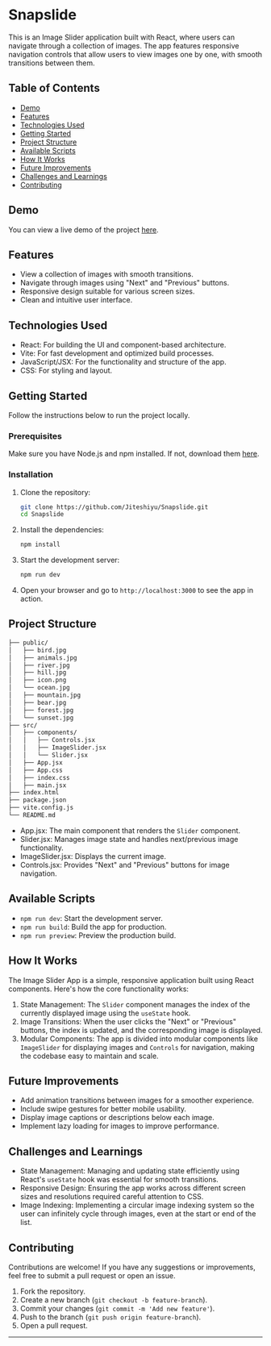 # Snapslide

This is an Image Slider application built with React, where users can navigate through a collection of images. The app features responsive navigation controls that allow users to view images one by one, with smooth transitions between them.

## Table of Contents

- [Demo](#demo)
- [Features](#features)
- [Technologies Used](#technologies-used)
- [Getting Started](#getting-started)
- [Project Structure](#project-structure)
- [Available Scripts](#available-scripts)
- [How It Works](#how-it-works)
- [Future Improvements](#future-improvements)
- [Challenges and Learnings](#challenges-and-learnings)
- [Contributing](#contributing)

## Demo

You can view a live demo of the project [here](#).

## Features

- View a collection of images with smooth transitions.
- Navigate through images using "Next" and "Previous" buttons.
- Responsive design suitable for various screen sizes.
- Clean and intuitive user interface.

## Technologies Used

- React: For building the UI and component-based architecture.
- Vite: For fast development and optimized build processes.
- JavaScript/JSX: For the functionality and structure of the app.
- CSS: For styling and layout.

## Getting Started

Follow the instructions below to run the project locally.

### Prerequisites

Make sure you have Node.js and npm installed. If not, download them [here](https://nodejs.org/).

### Installation

1. Clone the repository:

   ```bash
   git clone https://github.com/Jiteshiyu/Snapslide.git
   cd Snapslide
   ```

2. Install the dependencies:

   ```bash
   npm install
   ```

3. Start the development server:

   ```bash
   npm run dev
   ```

4. Open your browser and go to `http://localhost:3000` to see the app in action.

## Project Structure

```bash
├── public/
│   ├── bird.jpg
│   ├── animals.jpg
│   ├── river.jpg
│   ├── hill.jpg
│   ├── icon.png
│   └── ocean.jpg
│   ├── mountain.jpg
│   ├── bear.jpg
│   ├── forest.jpg
│   └── sunset.jpg
├── src/
│   ├── components/
│   │   ├── Controls.jsx
│   │   ├── ImageSlider.jsx
│   │   └── Slider.jsx
│   ├── App.jsx
│   ├── App.css
│   ├── index.css
│   ├── main.jsx
├── index.html
├── package.json
├── vite.config.js
└── README.md
```

- App.jsx: The main component that renders the `Slider` component.
- Slider.jsx: Manages image state and handles next/previous image functionality.
- ImageSlider.jsx: Displays the current image.
- Controls.jsx: Provides "Next" and "Previous" buttons for image navigation.

## Available Scripts

- `npm run dev`: Start the development server.
- `npm run build`: Build the app for production.
- `npm run preview`: Preview the production build.

## How It Works

The Image Slider App is a simple, responsive application built using React components. Here's how the core functionality works:

1. State Management: The `Slider` component manages the index of the currently displayed image using the `useState` hook.
2. Image Transitions: When the user clicks the "Next" or "Previous" buttons, the index is updated, and the corresponding image is displayed.
3. Modular Components: The app is divided into modular components like `ImageSlider` for displaying images and `Controls` for navigation, making the codebase easy to maintain and scale.

## Future Improvements

- Add animation transitions between images for a smoother experience.
- Include swipe gestures for better mobile usability.
- Display image captions or descriptions below each image.
- Implement lazy loading for images to improve performance.

## Challenges and Learnings

- State Management: Managing and updating state efficiently using React's `useState` hook was essential for smooth transitions.
- Responsive Design: Ensuring the app works across different screen sizes and resolutions required careful attention to CSS.
- Image Indexing: Implementing a circular image indexing system so the user can infinitely cycle through images, even at the start or end of the list.

## Contributing

Contributions are welcome! If you have any suggestions or improvements, feel free to submit a pull request or open an issue.

1. Fork the repository.
2. Create a new branch (`git checkout -b feature-branch`).
3. Commit your changes (`git commit -m 'Add new feature'`).
4. Push to the branch (`git push origin feature-branch`).
5. Open a pull request.

---

